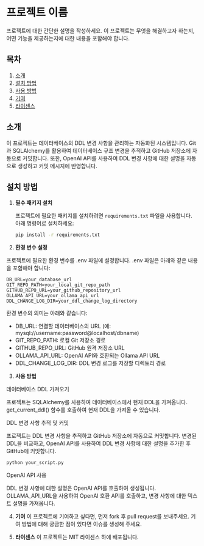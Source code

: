 # 프로젝트 이름

프로젝트에 대한 간단한 설명을 작성하세요. 이 프로젝트는 무엇을 해결하고자 하는지, 어떤 기능을 제공하는지에 대한 내용을 포함해야 합니다.

## 목차
1. [소개](#소개)
2. [설치 방법](#설치-방법)
3. [사용 방법](#사용-방법)
4. [기여](#기여)
5. [라이센스](#라이센스)

## 소개

이 프로젝트는 데이터베이스의 DDL 변경 사항을 관리하는 자동화된 시스템입니다. Git과 SQLAlchemy를 활용하여 데이터베이스 구조 변경을 추적하고 GitHub 저장소에 자동으로 커밋합니다. 또한, OpenAI API를 사용하여 DDL 변경 사항에 대한 설명을 자동으로 생성하고 커밋 메시지에 반영합니다.

## 설치 방법

1. **필수 패키지 설치**

   프로젝트에 필요한 패키지를 설치하려면 `requirements.txt` 파일을 사용합니다. 아래 명령어로 설치하세요:
   
   ```bash
   pip install -r requirements.txt

2. **환경 변수 설정**

프로젝트에 필요한 환경 변수를 .env 파일에 설정합니다. .env 파일은 아래와 같은 내용을 포함해야 합니다:

```env
DB_URL=your_database_url
GIT_REPO_PATH=your_local_git_repo_path
GITHUB_REPO_URL=your_github_repository_url
OLLAMA_API_URL=your_ollama_api_url
DDL_CHANGE_LOG_DIR=your_ddl_change_log_directory
```
환경 변수의 의미는 아래와 같습니다:

- DB_URL: 연결할 데이터베이스의 URL (예: mysql://username:password@localhost/dbname)
- GIT_REPO_PATH: 로컬 Git 저장소 경로
- GITHUB_REPO_URL: GitHub 원격 저장소 URL
- OLLAMA_API_URL: OpenAI API와 호환되는 Ollama API URL
- DDL_CHANGE_LOG_DIR: DDL 변경 로그를 저장할 디렉토리 경로

3. **사용 방법**

데이터베이스 DDL 가져오기

프로젝트는 SQLAlchemy를 사용하여 데이터베이스에서 현재 DDL을 가져옵니다. get_current_ddl() 함수를 호출하여 현재 DDL을 가져올 수 있습니다.

DDL 변경 사항 추적 및 커밋

프로젝트는 DDL 변경 사항을 추적하고 GitHub 저장소에 자동으로 커밋합니다. 변경된 DDL을 비교하고, OpenAI API를 사용하여 DDL 변경 사항에 대한 설명을 추가한 후 GitHub에 커밋합니다.

```bash
python your_script.py
```
OpenAI API 사용

DDL 변경 사항에 대한 설명은 OpenAI API를 호출하여 생성됩니다. OLLAMA_API_URL을 사용하여 OpenAI 호환 API를 호출하고, 변경 사항에 대한 텍스트 설명을 가져옵니다.

4. **기여**
이 프로젝트에 기여하고 싶다면, 먼저 fork 후 pull request를 보내주세요. 기여 방법에 대해 궁금한 점이 있다면 이슈를 생성해 주세요.

5. **라이센스**
이 프로젝트는 MIT 라이센스 하에 배포됩니다.